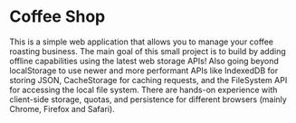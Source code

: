 # Coffee Shop

This is a simple web application that allows you to manage your coffee roasting business. The main goal of this small project is to build by adding offline capabilities using the latest web storage APIs! Also going beyond localStorage to use newer and more performant APIs like IndexedDB for storing JSON, CacheStorage for caching requests, and the FileSystem API for accessing the local file system. There are hands-on experience with client-side storage, quotas, and persistence for different browsers (mainly Chrome, Firefox and Safari).